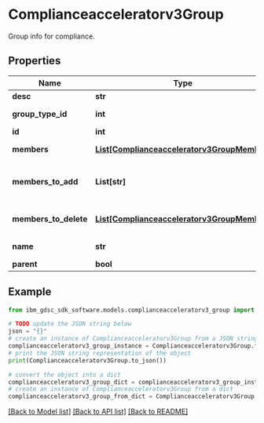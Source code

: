 # Complianceacceleratorv3Group

Group info for compliance.

## Properties

Name | Type | Description | Notes
------------ | ------------- | ------------- | -------------
**desc** | **str** |  | [optional] 
**group_type_id** | **int** | Group type ID. | [optional] 
**id** | **int** | Id of group. | [optional] 
**members** | [**List[Complianceacceleratorv3GroupMember]**](Complianceacceleratorv3GroupMember.md) | Group members. | [optional] 
**members_to_add** | **List[str]** | Members of the groups to be stored. | [optional] 
**members_to_delete** | [**List[Complianceacceleratorv3GroupMember]**](Complianceacceleratorv3GroupMember.md) | Member ids to be deleted. | [optional] 
**name** | **str** | Name of group. | [optional] 
**parent** | **bool** |  | [optional] 

## Example

```python
from ibm_gdsc_sdk_software.models.complianceacceleratorv3_group import Complianceacceleratorv3Group

# TODO update the JSON string below
json = "{}"
# create an instance of Complianceacceleratorv3Group from a JSON string
complianceacceleratorv3_group_instance = Complianceacceleratorv3Group.from_json(json)
# print the JSON string representation of the object
print(Complianceacceleratorv3Group.to_json())

# convert the object into a dict
complianceacceleratorv3_group_dict = complianceacceleratorv3_group_instance.to_dict()
# create an instance of Complianceacceleratorv3Group from a dict
complianceacceleratorv3_group_from_dict = Complianceacceleratorv3Group.from_dict(complianceacceleratorv3_group_dict)
```
[[Back to Model list]](../README.md#documentation-for-models) [[Back to API list]](../README.md#documentation-for-api-endpoints) [[Back to README]](../README.md)


